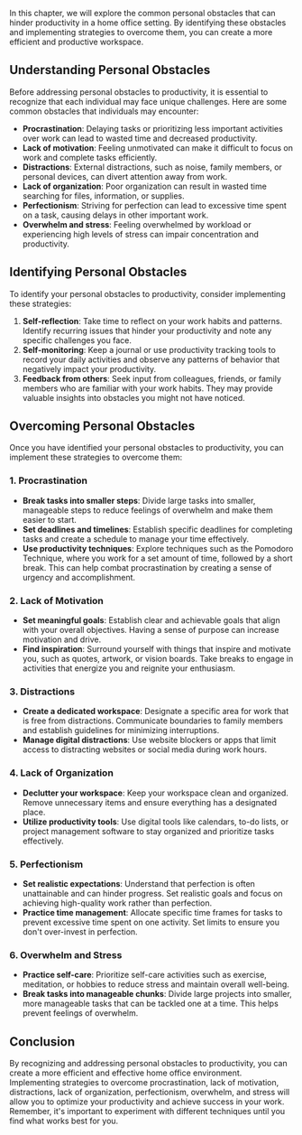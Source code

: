 
In this chapter, we will explore the common personal obstacles that can hinder productivity in a home office setting. By identifying these obstacles and implementing strategies to overcome them, you can create a more efficient and productive workspace.

**Understanding Personal Obstacles**
------------------------------------

Before addressing personal obstacles to productivity, it is essential to recognize that each individual may face unique challenges. Here are some common obstacles that individuals may encounter:

* **Procrastination**: Delaying tasks or prioritizing less important activities over work can lead to wasted time and decreased productivity.
* **Lack of motivation**: Feeling unmotivated can make it difficult to focus on work and complete tasks efficiently.
* **Distractions**: External distractions, such as noise, family members, or personal devices, can divert attention away from work.
* **Lack of organization**: Poor organization can result in wasted time searching for files, information, or supplies.
* **Perfectionism**: Striving for perfection can lead to excessive time spent on a task, causing delays in other important work.
* **Overwhelm and stress**: Feeling overwhelmed by workload or experiencing high levels of stress can impair concentration and productivity.

**Identifying Personal Obstacles**
----------------------------------

To identify your personal obstacles to productivity, consider implementing these strategies:

1. **Self-reflection**: Take time to reflect on your work habits and patterns. Identify recurring issues that hinder your productivity and note any specific challenges you face.
2. **Self-monitoring**: Keep a journal or use productivity tracking tools to record your daily activities and observe any patterns of behavior that negatively impact your productivity.
3. **Feedback from others**: Seek input from colleagues, friends, or family members who are familiar with your work habits. They may provide valuable insights into obstacles you might not have noticed.

**Overcoming Personal Obstacles**
---------------------------------

Once you have identified your personal obstacles to productivity, you can implement these strategies to overcome them:

### **1. Procrastination**

* **Break tasks into smaller steps**: Divide large tasks into smaller, manageable steps to reduce feelings of overwhelm and make them easier to start.
* **Set deadlines and timelines**: Establish specific deadlines for completing tasks and create a schedule to manage your time effectively.
* **Use productivity techniques**: Explore techniques such as the Pomodoro Technique, where you work for a set amount of time, followed by a short break. This can help combat procrastination by creating a sense of urgency and accomplishment.

### **2. Lack of Motivation**

* **Set meaningful goals**: Establish clear and achievable goals that align with your overall objectives. Having a sense of purpose can increase motivation and drive.
* **Find inspiration**: Surround yourself with things that inspire and motivate you, such as quotes, artwork, or vision boards. Take breaks to engage in activities that energize you and reignite your enthusiasm.

### **3. Distractions**

* **Create a dedicated workspace**: Designate a specific area for work that is free from distractions. Communicate boundaries to family members and establish guidelines for minimizing interruptions.
* **Manage digital distractions**: Use website blockers or apps that limit access to distracting websites or social media during work hours.

### **4. Lack of Organization**

* **Declutter your workspace**: Keep your workspace clean and organized. Remove unnecessary items and ensure everything has a designated place.
* **Utilize productivity tools**: Use digital tools like calendars, to-do lists, or project management software to stay organized and prioritize tasks effectively.

### **5. Perfectionism**

* **Set realistic expectations**: Understand that perfection is often unattainable and can hinder progress. Set realistic goals and focus on achieving high-quality work rather than perfection.
* **Practice time management**: Allocate specific time frames for tasks to prevent excessive time spent on one activity. Set limits to ensure you don't over-invest in perfection.

### **6. Overwhelm and Stress**

* **Practice self-care**: Prioritize self-care activities such as exercise, meditation, or hobbies to reduce stress and maintain overall well-being.
* **Break tasks into manageable chunks**: Divide large projects into smaller, more manageable tasks that can be tackled one at a time. This helps prevent feelings of overwhelm.

**Conclusion**
--------------

By recognizing and addressing personal obstacles to productivity, you can create a more efficient and effective home office environment. Implementing strategies to overcome procrastination, lack of motivation, distractions, lack of organization, perfectionism, overwhelm, and stress will allow you to optimize your productivity and achieve success in your work. Remember, it's important to experiment with different techniques until you find what works best for you.
